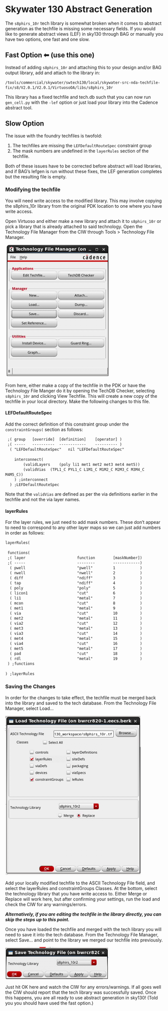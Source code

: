 # Skywater 130 Abstract Generation

The `s8phirs_10r` tech library is somewhat broken when it comes to abstract generation as the techfile is missing some necessary fields. If you would like to generate abstract views (LEF) in sky130 through BAG or manually you have two options, one fast and one slow.

## Fast Option ⬅ (use this one)

Instead of adding `s8phirs_10r` and attaching this to your design and/or BAG output library, add and attach to the library in:

``` unix
/tools/commercial/skywater/swtech130/local/skywater-src-nda-techfile-fix/s8/V2.0.1/V2.0.1/VirtuosoOA/libs/s8phirs_10r
```

This library has a fixed techfile and tech.db such that you can now run `gen_cell.py` with the `-lef` option or just load your library into the Cadence abstract tool.

## Slow Option

The issue with the foundry techfiles is twofold:

1. The techfiles are missing the `LEFDefaultRouteSpec` constraint group
2. The mask numbers are undefined in the `layerRules` section of the techfile.

Both of these issues have to be corrected before abstract will load libraries, and if BAG’s lefgen is run without these fixes, the LEF generation completes but the resulting file is empty.

### Modifying the techfile

You will need write access to the modified library. This may involve copying the s8phirs_10r library from the original PDK location to one where you have write access.

Open Virtuoso and either make a new library and attach it to `s8phirs_10r` or pick a library that is already attached to said technology. Open the Technology File Manager from the CIW through Tools > Technology File Manager.

![Technology File Manager](../docs/images/techman.png)

From here, either make a copy of the techfile in the PDK or have the Technology File Manger do it by opening the TechDB Checker, selecting `s8phirs_10r` and clicking View Techfile. This will create a new copy of the techfile in your local directory. Make the following changes to this file.

#### LEFDefaultRouteSpec

Add the correct definition of this constraint group under the `constraintGroups(` section as follows:

``` SKILL
 ;( group	[override]	[definition]	[operator] )
 ;( -----	----------	------------	---------- )
  ( "LEFDefaultRouteSpec"	nil	"LEFDefaultRouteSpec"
	
	interconnect(
		(validLayers	(poly li1 met1 met2 met3 met4 met5))
		(validVias	(TPL1_C PYL1_C L1M1_C M1M2_C M2M3_C M3M4_C M4M5_C))
	) ;interconnect
  ) ;LEFDefaultRouteSpec
```

Note that the `validVias` are defined as per the via definitions earlier in the techfile and not the via layer names.

#### layerRules

For the layer rules, we just need to add mask numbers. These don’t appear to need to correspond to any other layer maps so we can just add numbers in order as follows:

``` SKILL
layerRules(

 functions(
 ;( layer                       function        [maskNumber])
 ;( -----                       --------        ------------)
  ( pwell                    	"pwell"      	1			)
  ( nwell                    	"nwell"      	2			)
  ( diff                     	"ndiff"      	3			)
  ( tap                      	"ndiff"      	4			)
  ( poly                     	"poly"       	5			)
  ( licon1                   	"cut"        	6			)
  ( li1                      	"metal"      	7			)
  ( mcon                     	"cut"        	8			)
  ( met1                     	"metal"      	9			)
  ( via                      	"cut"        	10			)
  ( met2                     	"metal"      	11			)
  ( via2                     	"cut"        	12			)
  ( met3                     	"metal"      	13			)
  ( via3                     	"cut"        	14			)
  ( met4                     	"metal"      	15			)
  ( via4                     	"cut"        	16			)
  ( met5                     	"metal"      	17			)
  ( pad                      	"cut"        	18			)
  ( rdl                      	"metal"      	19			)
 ) ;functions

) ;layerRules
```

### Saving the Changes

In order for the changes to take effect, the techfile must be merged back into the library and saved to the tech database. From the Technology File Manager, select Load…

![Load Technology File](../docs/images/loadtech.png)

Add your locally modified techfile to the ASCII Technology File field, and select the layerRules and constraintGroups Classes. At the bottom, select the technology library that you have write access to. Either Merge or Replace will work here, but after confirming your settings, run the load and check the CIW for any warnings/errors.

***Alternatively, if you are editing the techfile in the library directly, you can skip the steps up to this point.***

Once you have loaded the techfile and merged with the tech library you will need to save it into the tech database. From the Technology File Manager, select Save… and point to the library we merged our techfile into previously.

![Save Technology File](../docs/images/savetech.png)

Just hit OK here and watch the CIW for any errors/warnings. If all goes well the CIW should report that the tech library was successfully saved. Once this happens, you are all ready to use abstract generation in sky130! (Told you you should have used the fast option.)
